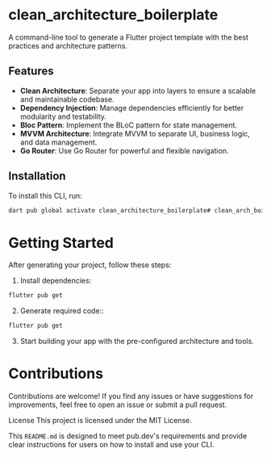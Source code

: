 # clean_architecture_boilerplate

A command-line tool to generate a Flutter project template with the best practices and architecture patterns.

## Features

- **Clean Architecture**: Separate your app into layers to ensure a scalable and maintainable codebase.
- **Dependency Injection**: Manage dependencies efficiently for better modularity and testability.
- **Bloc Pattern**: Implement the BLoC pattern for state management.
- **MVVM Architecture**: Integrate MVVM to separate UI, business logic, and data management.
- **Go Router**: Use Go Router for powerful and flexible navigation.

## Installation

To install this CLI, run:

```bash
dart pub global activate clean_architecture_boilerplate# clean_arch_boilerplate_cli
```

# Getting Started
After generating your project, follow these steps:

1. Install dependencies:
```bash
flutter pub get
```

2. Generate required code::
```bash
flutter pub get
```

3. Start building your app with the pre-configured architecture and tools.


# Contributions
Contributions are welcome! If you find any issues or have suggestions for improvements, feel free to open an issue or submit a pull request.

License
This project is licensed under the MIT License.

This `README.md` is designed to meet pub.dev's requirements and provide clear instructions for users on how to install and use your CLI.

